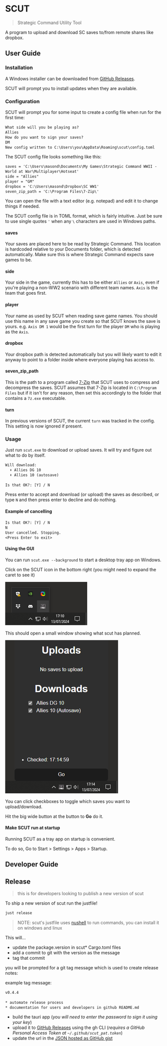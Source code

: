 # SCUT

> Strategic Command Utility Tool

A program to upload and download SC saves to/from remote shares like dropbox.

## User Guide

### Installation

A Windows installer can be downloaded from [GitHub Releases](https://github.com/drmason13/scut/releases).

SCUT will prompt you to install updates when they are available.

### Configuration

SCUT will prompt you for some input to create a config file when run for the first time:

```
What side will you be playing as?
Allies
How do you want to sign your saves?
DM
New config written to C:\Users\you\AppData\Roaming\scut\config.toml
```

The SCUT config file looks something like this:

```
saves = 'C:\Users\masond\Documents\My Games\Strategic Command WWII - World at War\Multiplayer\Hotseat'
side = "Allies"
player = "GM"
dropbox = 'C:\Users\masond\Dropbox\SC WW1'
seven_zip_path = 'C:\Program Files\7-Zip\'
```

You can open the file with a text editor (e.g. notepad) and edit it to change things if needed.

The SCUT config file is in TOML format, which is fairly intuitive. Just be sure to use single quotes `'` when any `\` characters are used in Windows paths.

#### saves
Your saves are placed here to be read by Strategic Command.
This location is hardcoded relative to your Documents folder, which is detected automatically.
Make sure this is where Strategic Command expects save games to be. 

#### side
Your side in the game, currently this has to be either `Allies` or `Axis`,
even if you're playing a non-WW2 scenario with different team names.
`Axis` is the team that goes first.

#### player
Your name as used by SCUT when reading save game names.
You should use this name in any save game you create so that SCUT knows the save is yours.
e.g. `Axis DM 1` would be the first turn for the player `DM` who is playing as the `Axis`.

#### dropbox
Your dropbox path is detected automatically but you will likely want to edit it anyway to point to a folder inside where everyone playing has access to.

#### seven_zip_path
This is the path to a program called [7-Zip]() that SCUT uses to compress and decompress the saves.
SCUT assumes that 7-Zip is located in `C:\Program Files` but if it isn't for any reason, then set this accordingly to the folder that contains a `7z.exe` executable.

#### turn
In previous versions of SCUT, the current `turn` was tracked in the config.
This setting is now ignored if present.

### Usage

Just run `scut.exe` to download or upload saves. It will try and figure out what to do by itself.

```
Will download:
  ⬇️ Allies DG 10
  ⬇️ Allies 10 (autosave)

Is that OK?: [Y] / N
```
Press enter to accept and download (or upload) the saves as described,
or type `N` and then press enter to decline and do nothing.

#### Example of cancelling
```
Is that OK?: [Y] / N
N
User cancelled. Stopping.
<Press Enter to exit>
```

#### Using the GUI
You can run `scut.exe --background` to start a desktop tray app on Windows.

Click on the SCUT icon in the bottom right (you might need to expand the caret to see it)

![SCUT tray icon](assets/tray-icon-demo.png)

This should open a small window showing what scut has planned.

![SCUT tray icon](assets/tray-window-demo.png)

You can click checkboxes to toggle which saves you want to upload/download.

Hit the big wide button at the button to **Go** do it.

#### Make SCUT run at startup

Running SCUT as a tray app on startup is convenient.

To do so, Go to Start > Settings > Apps > Startup.

## Developer Guide

## Release

> this is for developers looking to publish a new version of scut

To ship a new version of scut run the justfile!

```sh
just release
```

> NOTE: scut's justfile uses [nushell](https://www.nushell.sh/book/installation.html) to run commands, you can install it on windows and linux

This will...
  * update the package.version in scut* Cargo.toml files
  * add a commit to git with the version as the message
  * tag that commit

you will be prompted for a git tag message which is used to create release notes:

example tag message:
```
v0.4.4

* automate release process
* documentation for users and developers in github README.md
```

  * build the tauri app (*you will need to enter the password to sign it using your key*)
  * upload it to [GitHub Releases](https://github.com/drmason13/scut/releases) using the gh CLI (*requires a GitHub Personal Access Token at `~/.github/scut_pat.token`*)
  * update the url in the [JSON hosted as GitHub gist](https://gist.github.com/drmason13/27d0e797ea86132427cbc7674298e612/edit)
